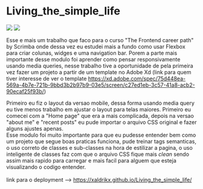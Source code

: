 # Living_the_simple_life

<div classe="center">
  <img src="https://user-images.githubusercontent.com/88796366/154341426-2939ec16-a2e2-468b-9381-88006d44a833.png">
  <img src="https://user-images.githubusercontent.com/88796366/154341468-6788b3db-6fd4-4799-b9ee-15212bb4a3b5.png">
</div>

Esse e mais um trabalho que faco para o curso "The Frontend career path" by Scrimba onde dessa vez eu estudei mais a fundo como usar Flexbox para criar colunas, widges e uma navigation bar.
Porem a parte mais importante desse modulo foi aprender como pensar responsivamente usando media queries, nesse trabalho tive a oportunidade de pela primeira vez fazer um projeto a partir de um template no Adobe Xd (link para quem tiver interesse de ver o template https://xd.adobe.com/spec/75d448ea-569a-4b7e-721b-9bbd3b2b97b9-03e5/screen/c27ed1eb-3c57-41a8-acb2-90ecaf25f93b/) <br>

Primeiro eu fiz o layout da versao mobile, dessa forma usando media query eu tive menos trabalho em ajustar o layout para telas maiores. 
Primeiro eu comecei com a "Home page" que era a mais complicada, depois na versao "about me" e "recent posts" eu pude importar o arquivo CSS original e fazer alguns ajustes apenas. <br>
Esse modulo foi muito importante para que eu pudesse entender bem como um projeto que segue boas praticas funciona, pude treinar tags semanticas, o uso correto de classes e sub-classes na hora de estilizar a pagina, o uso inteligente de classes faz com que o arquivo CSS fique mais <i>clean</i> sendo assim mais rapido para carregar e mais facil para alguem que esteja visualizando o codigo entender. <br>
<br>
link para o deployment --> https://xaldrikx.github.io/Living_the_simple_life/

